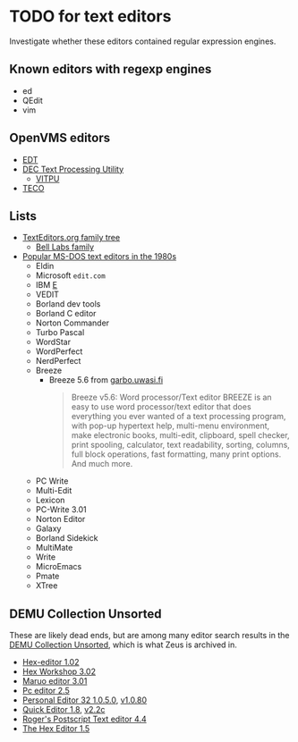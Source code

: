 # TODO for text editors

Investigate whether these editors contained regular expression engines.

## Known editors with regexp engines

- ed
- QEdit
- vim

## OpenVMS editors

- [EDT](https://en.wikipedia.org/wiki/EDT_(Digital))
- [DEC Text Processing Utility](https://en.wikipedia.org/wiki/DEC_Text_Processing_Utility)
  - [VITPU](https://en.wikipedia.org/wiki/DEC_Text_Processing_Utility#Implementations)
- [TECO](https://en.wikipedia.org/wiki/TECO_(text_editor))

## Lists

- [TextEditors.org family tree](https://texteditors.org/cgi-bin/wiki.pl?FamilyTree)
  - [Bell Labs family](https://texteditors.org/cgi-bin/wiki.pl?BellLabsFamily)
- [Popular MS-DOS text editors in the 1980s](https://retrocomputing.stackexchange.com/questions/26873/what-were-the-most-popular-text-editors-for-ms-dos-in-the-1980s)
  - Eldin
  - Microsoft `edit.com`
  - IBM [E](https://en.wikipedia.org/wiki/E_(PC_DOS))
  - VEDIT
  - Borland dev tools
  - Borland C editor
  - Norton Commander
  - Turbo Pascal
  - WordStar
  - WordPerfect
  - NerdPerfect
  - Breeze
    - Breeze 5.6 from [garbo.uwasi.fi](http://www.retroarchive.org/cdrom/garbo_dos/editor/breeze56.zip)
      > Breeze v5.6: Word processor/Text editor
      > BREEZE is an easy to use word processor/text
      > editor that does everything you ever wanted
      > of a text processing program, with pop-up
      > hypertext help, multi-menu environment, make
      > electronic books, multi-edit, clipboard,
      > spell checker, print spooling, calculator,
      > text readability, sorting, columns, full
      > block operations, fast formatting, many
      > print options. And much more.
  - PC Write
  - Multi-Edit
  - Lexicon
  - PC-Write 3.01
  - Norton Editor
  - Galaxy
  - Borland Sidekick
  - MultiMate
  - Write
  - MicroEmacs
  - Pmate
  - XTree

## DEMU Collection Unsorted

These are likely dead ends, but are among many editor search results in the
[DEMU Collection Unsorted](https://archive.org/search?query=subject%3A%22DEMU+Collection+Unsorted%22+editor),
which is what Zeus is archived in.

- [Hex-editor 1.02](https://archive.org/details/hdced102_zip)
- [Hex Workshop 3.02](https://archive.org/details/hw32v302_zip)
- [Maruo editor 3.01](https://archive.org/details/maruo301_zip)
- [Pc editor 2.5](https://archive.org/details/pcedi250_zip)
- [Personal Editor 32 1.0.5.0](https://archive.org/details/pe321050_zip),
  [v1.0.80](https://archive.org/details/pe321080_zip)
- [Quick Editor 1.8](https://archive.org/details/qiked18_zip),
  [v2.2c](https://archive.org/details/qiked22c_zip)
- [Roger's Postscript Text editor 4.4](https://archive.org/details/ROPS3244_ZIP)
- [The Hex Editor 1.5](https://archive.org/details/hexun15_zip)
